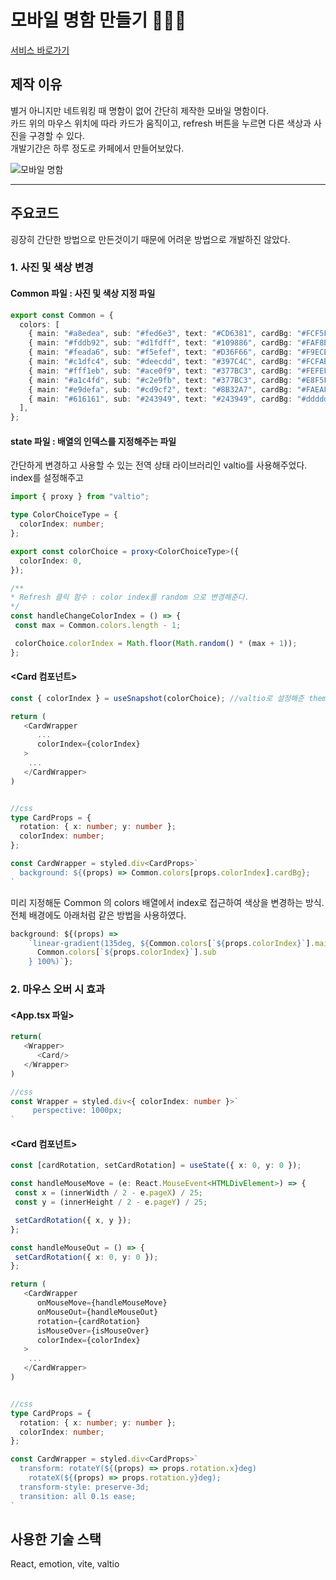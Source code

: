 # 모바일 명함 만들기 👩🏻‍🌾
[서비스 바로가기](https://mobile-business-card.vercel.app/)   


## 제작 이유

별거 아니지만 네트워킹 때 명함이 없어 간단히 제작한 모바일 명함이다.   
카드 위의 마우스 위치에 따라 카드가 움직이고, refresh 버튼을 누르면 다른 색상과 사진을 구경할 수 있다.   
개발기간은 하루 정도로 카페에서 만들어보았다.   

![모바일 명함](https://github.com/jyejyes/mobileBusinessCard/assets/41052126/62d52c45-1c89-4e52-afa1-370240e6eaec)

---

## 주요코드
굉장히 간단한 방법으로 만든것이기 때문에 어려운 방법으로 개발하진 않았다.
### 1. 사진 및 색상 변경
#### Common 파일 : 사진 및 색상 지정 파일
```ts
export const Common = {
  colors: [
    { main: "#a8edea", sub: "#fed6e3", text: "#CD6381", cardBg: "#FCF5F5" },
    { main: "#fddb92", sub: "#d1fdff", text: "#109886", cardBg: "#FAF8ED" },
    { main: "#feada6", sub: "#f5efef", text: "#D36F66", cardBg: "#F9ECE7" },
    { main: "#c1dfc4", sub: "#deecdd", text: "#397C4C", cardBg: "#FCFAEB" },
    { main: "#fff1eb", sub: "#ace0f9", text: "#377BC3", cardBg: "#FEFEFE" },
    { main: "#a1c4fd", sub: "#c2e9fb", text: "#377BC3", cardBg: "#E8F5FB" },
    { main: "#e9defa", sub: "#cd9cf2", text: "#8B32A7", cardBg: "#FAEAFC" },
    { main: "#616161", sub: "#243949", text: "#243949", cardBg: "#dddddd" },
  ],
};
```

#### state 파일 : 배열의 인덱스를 지정해주는 파일
간단하게 변경하고 사용할 수 있는 전역 상태 라이브러리인 valtio를 사용해주었다.   
index를 설정해주고
```ts
import { proxy } from "valtio";

type ColorChoiceType = {
  colorIndex: number;
};

export const colorChoice = proxy<ColorChoiceType>({
  colorIndex: 0,
});

/**
* Refresh 클릭 함수 : color index를 random 으로 변경해준다.
*/
const handleChangeColorIndex = () => {
 const max = Common.colors.length - 1;

 colorChoice.colorIndex = Math.floor(Math.random() * (max + 1));
};
```

#### <Card 컴포넌트>
```ts
const { colorIndex } = useSnapshot(colorChoice); //valtio로 설정해준 theme arr index

return (
   <CardWrapper
      ...
      colorIndex={colorIndex}
   >
    ...
   </CardWrapper>
)


//css
type CardProps = {
  rotation: { x: number; y: number };
  colorIndex: number;
};

const CardWrapper = styled.div<CardProps>`
  background: ${(props) => Common.colors[props.colorIndex].cardBg};
`
```
미리 지정해둔 Common 의 colors 배열에서 index로 접근하여 색상을 변경하는 방식.   
전체 배경에도 아래처럼 같은 방법을 사용하였다.   
```ts
background: ${(props) =>
    `linear-gradient(135deg, ${Common.colors[`${props.colorIndex}`].main} 0%, ${
      Common.colors[`${props.colorIndex}`].sub
    } 100%)`};
```


### 2. 마우스 오버 시 효과
#### <App.tsx 파일>
```ts
return(
   <Wrapper>
      <Card/>
   </Wrapper>
)

//css
const Wrapper = styled.div<{ colorIndex: number }>`
     perspective: 1000px;
`
```
#### <Card 컴포넌트>
```ts
const [cardRotation, setCardRotation] = useState({ x: 0, y: 0 });

const handleMouseMove = (e: React.MouseEvent<HTMLDivElement>) => {
 const x = (innerWidth / 2 - e.pageX) / 25;
 const y = (innerHeight / 2 - e.pageY) / 25;

 setCardRotation({ x, y });
};

const handleMouseOut = () => {
 setCardRotation({ x: 0, y: 0 });
};

return (
   <CardWrapper
      onMouseMove={handleMouseMove}
      onMouseOut={handleMouseOut}
      rotation={cardRotation}
      isMouseOver={isMouseOver}
      colorIndex={colorIndex}
   >
    ...
   </CardWrapper>
)


//css
type CardProps = {
  rotation: { x: number; y: number };
  colorIndex: number;
};

const CardWrapper = styled.div<CardProps>`
  transform: rotateY(${(props) => props.rotation.x}deg)
    rotateX(${(props) => props.rotation.y}deg);
  transform-style: preserve-3d;
  transition: all 0.1s ease;
`
```


## 사용한 기술 스택
React, emotion, vite, valtio
